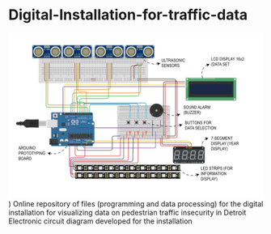 # Digital-Installation-for-traffic-data
![Active8](https://github.com/silverichim/Digital-Installation-for-traffic-data/blob/main/Active%208.jpg))
Online repository of files (programming and data processing) for the digital installation for visualizing data on pedestrian traffic insecurity in Detroit
Electronic circuit diagram developed for the installation
